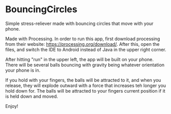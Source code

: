 # BouncingCircles
Simple stress-reliever made with bouncing circles that move with your phone.

Made with Processing. In order to run this app, first download processing from their website: https://processing.org/download/. After this, open the files, and switch the IDE to Android instead of Java in the upper right corner.

After hitting "run" in the upper left, the app will be built on your phone. There will be several balls bouncing with gravity being whatever orientation your phone is in.

If you hold with your fingers, the balls will be attracted to it, and when you release, they will explode outward with a force that increases teh longer you hold down for. The balls will be attracted to your fingers current position if it is held down and moved.

Enjoy!
